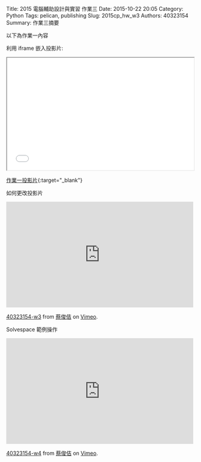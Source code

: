 Title: 2015 電腦輔助設計與實習 作業三
Date: 2015-10-22 20:05
Category: Python
Tags: pelican, publishing
Slug: 2015cp_hw_w3
Authors: 40323154
Summary: 作業三摘要

以下為作業一內容

利用 iframe 嵌入投影片:

<iframe src="40323154_cp_w3_p.html" width="500" height="300"></iframe>

[作業一投影片](40323154_cp_w3_p.html){:target="_blank"}

如何更改投影片
<iframe src="https://player.vimeo.com/video/145779100" width="500" height="282" frameborder="0" webkitallowfullscreen mozallowfullscreen allowfullscreen></iframe> <p><a href="https://vimeo.com/145779100">40323154-w3</a> from <a href="https://vimeo.com/user32614943">蔡俊佶</a> on <a href="https://vimeo.com">Vimeo</a>.</p>

Solvespace 範例操作
<iframe src="https://player.vimeo.com/video/145780006" width="500" height="282" frameborder="0" webkitallowfullscreen mozallowfullscreen allowfullscreen></iframe> <p><a href="https://vimeo.com/145780006">40323154-w4</a> from <a href="https://vimeo.com/user32614943">蔡俊佶</a> on <a href="https://vimeo.com">Vimeo</a>.</p>